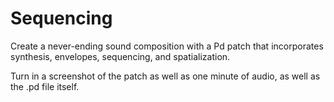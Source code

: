 # Sequencing

Create a never-ending sound composition with a Pd patch that incorporates synthesis, envelopes, sequencing, and spatialization.

Turn in a screenshot of the patch as well as one minute of audio, as well as the .pd file itself.
